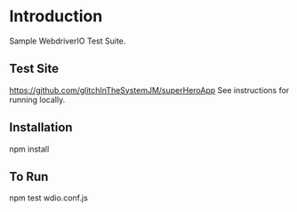 # Introduction
Sample WebdriverIO Test Suite.

## Test Site
https://github.com/glitchInTheSystemJM/superHeroApp
See instructions for running locally.

## Installation
npm install

## To Run
npm test wdio.conf.js
